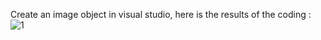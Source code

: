 Create an image object in visual studio, here is the results of the coding : <br>
![1](https://user-images.githubusercontent.com/47528661/159208596-1206174c-4a64-45d8-a070-9399dc4c30eb.png)
